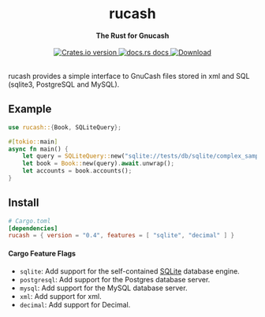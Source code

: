 <h1 align="center">rucash</h1>
<div align="center">
 <strong>
   The Rust for Gnucash
 </strong>
</div>

<br />

<div align="center">
  <!-- Version -->
  <a href="https://crates.io/crates/rucash">
    <img src="https://img.shields.io/crates/v/rucash.svg?style=flat-square"
    alt="Crates.io version" />
  </a>
  <!-- Docs -->
  <a href="https://docs.rs/rucash">
    <img src="https://img.shields.io/badge/docs-latest-blue.svg?style=flat-square"
      alt="docs.rs docs" />
  </a>
  <!-- Downloads -->
  <a href="https://crates.io/crates/rucash">
    <img src="https://img.shields.io/crates/d/rucash.svg?style=flat-square"
      alt="Download" />
  </a>
</div>

<br/>

rucash provides a simple interface to GnuCash files stored in xml and SQL (sqlite3, PostgreSQL and MySQL).
## Example
```rust
use rucash::{Book, SQLiteQuery};

#[tokio::main]
async fn main() {
    let query = SQLiteQuery::new("sqlite://tests/db/sqlite/complex_sample.gnucash?mode=ro").await.unwrap();
    let book = Book::new(query).await.unwrap();
    let accounts = book.accounts();
}
```

## Install
```toml
# Cargo.toml
[dependencies]
rucash = { version = "0.4", features = [ "sqlite", "decimal" ] }
```

#### Cargo Feature Flags
-   `sqlite`: Add support for the self-contained [SQLite](https://sqlite.org/) database engine.
-   `postgresql`: Add support for the Postgres database server.
-   `mysql`: Add support for the MySQL database server.
-   `xml`: Add support for xml.
-   `decimal`: Add support for Decimal.